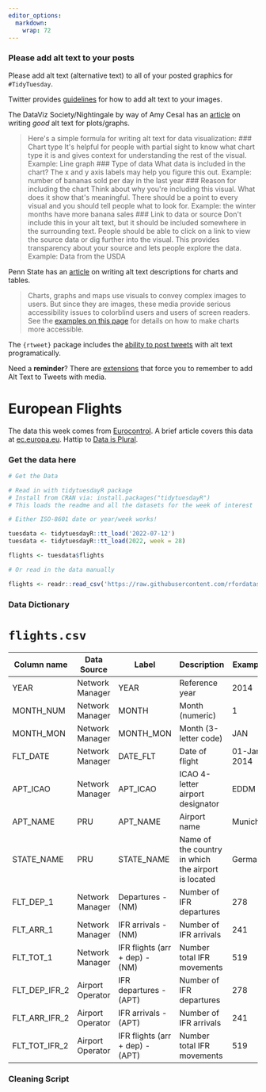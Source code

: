 ```yaml
---
editor_options: 
  markdown: 
    wrap: 72
---
```


### Please add alt text to your posts

Please add alt text (alternative text) to all of your posted graphics
for `#TidyTuesday`.

Twitter provides
[guidelines](https://help.twitter.com/en/using-twitter/picture-descriptions)
for how to add alt text to your images.

The DataViz Society/Nightingale by way of Amy Cesal has an
[article](https://medium.com/nightingale/writing-alt-text-for-data-visualization-2a218ef43f81)
on writing *good* alt text for plots/graphs.

> Here's a simple formula for writing alt text for data visualization:
> \### Chart type It's helpful for people with partial sight to know
> what chart type it is and gives context for understanding the rest of
> the visual. Example: Line graph \### Type of data What data is
> included in the chart? The x and y axis labels may help you figure
> this out. Example: number of bananas sold per day in the last year
> \### Reason for including the chart Think about why you're including
> this visual. What does it show that's meaningful. There should be a
> point to every visual and you should tell people what to look for.
> Example: the winter months have more banana sales \### Link to data or
> source Don't include this in your alt text, but it should be included
> somewhere in the surrounding text. People should be able to click on a
> link to view the source data or dig further into the visual. This
> provides transparency about your source and lets people explore the
> data. Example: Data from the USDA

Penn State has an
[article](https://accessibility.psu.edu/images/charts/) on writing alt
text descriptions for charts and tables.

> Charts, graphs and maps use visuals to convey complex images to users.
> But since they are images, these media provide serious accessibility
> issues to colorblind users and users of screen readers. See the
> [examples on this page](https://accessibility.psu.edu/images/charts/)
> for details on how to make charts more accessible.

The `{rtweet}` package includes the [ability to post
tweets](https://docs.ropensci.org/rtweet/reference/post_tweet.html) with
alt text programatically.

Need a **reminder**? There are
[extensions](https://chrome.google.com/webstore/detail/twitter-required-alt-text/fpjlpckbikddocimpfcgaldjghimjiik/related)
that force you to remember to add Alt Text to Tweets with media.

# European Flights

The data this week comes from [Eurocontrol](https://ansperformance.eu/data/). A brief article covers this data at [ec.europa.eu](https://ec.europa.eu/eurostat/web/products-eurostat-news/-/ddn-20210914-1). Hattip to [Data is Plural](https://www.data-is-plural.com/archive/2022-07-06-edition/).

### Get the data here

```r
# Get the Data

# Read in with tidytuesdayR package 
# Install from CRAN via: install.packages("tidytuesdayR")
# This loads the readme and all the datasets for the week of interest

# Either ISO-8601 date or year/week works!

tuesdata <- tidytuesdayR::tt_load('2022-07-12')
tuesdata <- tidytuesdayR::tt_load(2022, week = 28)

flights <- tuesdata$flights

# Or read in the data manually

flights <- readr::read_csv('https://raw.githubusercontent.com/rfordatascience/tidytuesday/main/data/2022/2022-07-12/flights.csv')

```

### Data Dictionary

# `flights.csv`

| **Column name** | **Data Source**  | **Label**                       | **Description**                                     | **Example** |
|-----------------|------------------|---------------------------------|-----------------------------------------------------|-------------|
| YEAR            | Network Manager  | YEAR                            | Reference year                                      | 2014        |
| MONTH_NUM       | Network Manager  | MONTH                           | Month (numeric)                                     | 1           |
| MONTH_MON       | Network Manager  | MONTH_MON                       | Month (3-letter code)                               | JAN         |
| FLT_DATE        | Network Manager  | DATE_FLT                        | Date of flight                                      | 01-Jan-2014 |
| APT_ICAO        | Network Manager  | APT_ICAO                        | ICAO 4-letter airport designator                    | EDDM        |
| APT_NAME        | PRU              | APT_NAME                        | Airport name                                        | Munich      |
| STATE_NAME      | PRU              | STATE_NAME                      | Name of the country in which the airport is located | Germany     |
| FLT_DEP_1       | Network Manager  | Departures - (NM)               | Number of IFR departures                            | 278         |
| FLT_ARR_1       | Network Manager  | IFR arrivals - (NM)             | Number of IFR arrivals                              | 241         |
| FLT_TOT_1       | Network Manager  | IFR flights (arr + dep) - (NM)  | Number total IFR movements                          | 519         |
| FLT_DEP_IFR_2   | Airport Operator | IFR departures - (APT)          | Number of IFR departures                            | 278         |
| FLT_ARR_IFR_2   | Airport Operator | IFR arrivals - (APT)            | Number of IFR arrivals                              | 241         |
| FLT_TOT_IFR_2   | Airport Operator | IFR flights (arr + dep) - (APT) | Number total IFR movements                          | 519         |

### Cleaning Script
